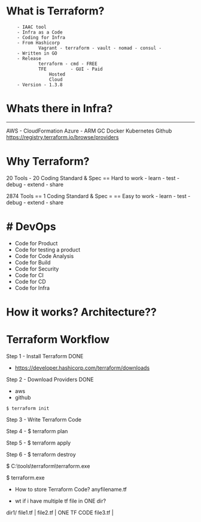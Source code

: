
# What is Terraform?
		- IAAC tool
		- Infra as a Code
		- Coding for Infra
		- From Hashicorp
				Vagrant - terraform - vault - nomad - consul - 
		- Written in GO
		- Release
				terraform - cmd - FREE
				TFE			- GUI - Paid
					Hosted
					Cloud
		- Version - 1.3.8


# Whats there in Infra?
------------------------------
AWS			- CloudFormation
Azure		- ARM
GC
Docker
Kubernetes
Github
https://registry.terraform.io/browse/providers

# Why Terraform?

20 Tools - 20 Coding Standard & Spec == Hard to work - learn - test - debug - extend - share

2874 Tools == 1 Coding Standard & Spec = == Easy to work - learn - test - debug - extend - share

# # DevOps

- Code for Product
- Code for testing a product
- Code for Code Analysis
- Code for Build
- Code for Security
- Code for CI
- Code for CD
- Code for Infra


# How it works? Architecture??


# Terraform Workflow

Step 1 - Install Terraform				DONE
- https://developer.hashicorp.com/terraform/downloads

Step 2 - Download Providers				DONE
- aws
- github

```
$ terraform init
```

Step 3 - Write Terraform Code

Step 4 - $ terraform plan

Step 5 - $ terraform apply

Step 6 - $ terraform destroy


$ C:\tools\terraform\terraform.exe

$ terraform.exe

- How to store Terraform Code?
anyfilename.tf

- wt if i have multiple tf file in ONE dir?

dir1/
		file1.tf		|
		file2.tf		|		ONE TF CODE
		file3.tf		|




